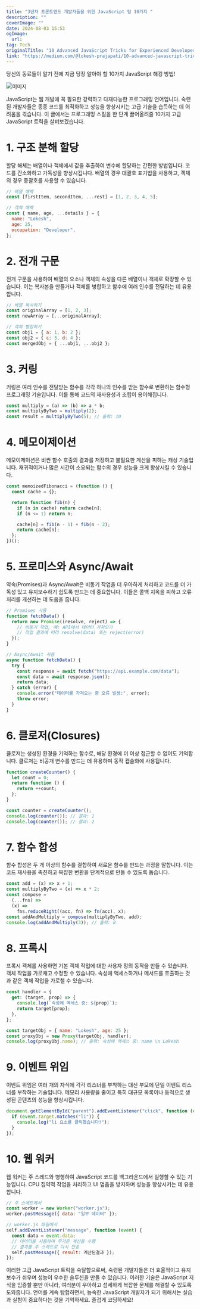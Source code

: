 ```yaml
---
title: "3년차 프론트엔드 개발자들을 위한 JavaScript 팁 10가지 "
description: ""
coverImage: ""
date: 2024-08-03 15:53
ogImage: 
  url: 
tag: Tech
originalTitle: "10 Advanced JavaScript Tricks for Experienced Developers "
link: "https://medium.com/@lokesh-prajapati/10-advanced-javascript-tricks-for-experienced-developers-8afb44b24427"
---
```




당신의 동료들이 알기 전에 지금 당장 알아야 할 10가지 JavaScript 해킹 방법!

![이미지](/assets/img/10AdvancedJavaScriptTricksforExperiencedDevelopers_0.png)

JavaScript는 웹 개발에 꼭 필요한 강력하고 다재다능한 프로그래밍 언어입니다. 숙련된 개발자들은 종종 코드를 최적화하고 성능을 향상시키는 고급 기술을 습득하는 데 어려움을 겪습니다. 이 글에서는 프로그래밍 스킬을 한 단계 끌어올려줄 10가지 고급 JavaScript 트릭을 살펴보겠습니다.

# 1. 구조 분해 할당

<div class="content-ad"></div>

할당 해체는 배열이나 객체에서 값을 추출하여 변수에 할당하는 간편한 방법입니다. 코드를 간소화하고 가독성을 향상시킵니다. 배열의 경우 대괄호 표기법을 사용하고, 객체의 경우 중괄호를 사용할 수 있습니다.

```js
// 배열 해체
const [firstItem, secondItem, ...rest] = [1, 2, 3, 4, 5];

// 객체 해체
const { name, age, ...details } = {
  name: "Lokesh",
  age: 25,
  occupation: "Developer",
};
```

# 2. 전개 구문

전개 구문을 사용하여 배열의 요소나 객체의 속성을 다른 배열이나 객체로 확장할 수 있습니다. 이는 복사본을 만들거나 객체를 병합하고 함수에 여러 인수를 전달하는 데 유용합니다.

<div class="content-ad"></div>

```js
// 배열 복사하기
const originalArray = [1, 2, 3];
const newArray = [...originalArray];

// 객체 병합하기
const obj1 = { a: 1, b: 2 };
const obj2 = { c: 3, d: 4 };
const mergedObj = { ...obj1, ...obj2 };
```

# 3. 커링

커링은 여러 인수를 전달받는 함수를 각각 하나의 인수를 받는 함수로 변환하는 함수형 프로그래밍 기술입니다. 이를 통해 코드의 재사용성과 조립이 용이해집니다.

```js
const multiply = (a) => (b) => a * b;
const multiplyByTwo = multiply(2);
const result = multiplyByTwo(5); // 출력: 10
```

<div class="content-ad"></div>

# 4. 메모이제이션

메모이제이션은 비싼 함수 호출의 결과를 저장하고 불필요한 계산을 피하는 캐싱 기술입니다. 재귀적이거나 많은 시간이 소요되는 함수의 경우 성능을 크게 향상시킬 수 있습니다.

```js
const memoizedFibonacci = (function () {
  const cache = {};

  return function fib(n) {
    if (n in cache) return cache[n];
    if (n <= 1) return n;

    cache[n] = fib(n - 1) + fib(n - 2);
    return cache[n];
  };
})();
```

# 5. 프로미스와 Async/Await

<div class="content-ad"></div>

약속(Promises)과 Async/Await은 비동기 작업을 더 우아하게 처리하고 코드를 더 가독성 있고 유지보수하기 쉽도록 만드는 데 중요합니다. 이들은 콜백 지옥을 피하고 오류 처리를 개선하는 데 도움을 줍니다.

```js
// Promises 사용
function fetchData() {
  return new Promise((resolve, reject) => {
    // 비동기 작업, 예: API에서 데이터 가져오기
    // 작업 결과에 따라 resolve(data) 또는 reject(error)
  });
}

// Async/Await 사용
async function fetchData() {
  try {
    const response = await fetch("https://api.example.com/data");
    const data = await response.json();
    return data;
  } catch (error) {
    console.error("데이터를 가져오는 중 오류 발생:", error);
    throw error;
  }
}
```

# 6. 클로저(Closures)

클로저는 생성된 환경을 기억하는 함수로, 해당 환경에 더 이상 접근할 수 없어도 기억합니다. 클로저는 비공개 변수를 만드는 데 유용하며 동작 캡슐화에 사용됩니다.

<div class="content-ad"></div>

```js
function createCounter() {
  let count = 0;
  return function () {
    return ++count;
  };
}

const counter = createCounter();
console.log(counter()); // 결과: 1
console.log(counter()); // 결과: 2
```

# 7. 함수 합성

함수 합성은 두 개 이상의 함수를 결합하여 새로운 함수를 만드는 과정을 말합니다. 이는 코드 재사용을 촉진하고 복잡한 변환을 단계적으로 만들 수 있도록 돕습니다.

```js
const add = (x) => x + 1;
const multiplyByTwo = (x) => x * 2;
const compose =
  (...fns) =>
  (x) =>
    fns.reduceRight((acc, fn) => fn(acc), x);
const addAndMultiply = compose(multiplyByTwo, add);
console.log(addAndMultiply(3)); // 출력: 8
```

<div class="content-ad"></div>

# 8. 프록시

프록시 객체를 사용하면 기본 객체 작업에 대한 사용자 정의 동작을 만들 수 있습니다. 객체 작업을 가로채고 수정할 수 있습니다. 속성에 액세스하거나 메서드를 호출하는 것과 같은 객체 작업을 가로챌 수 있습니다.

```js
const handler = {
  get: (target, prop) => {
    console.log(`속성에 액세스 중: ${prop}`);
    return target[prop];
  },
};

const targetObj = { name: "Lokesh", age: 25 };
const proxyObj = new Proxy(targetObj, handler);
console.log(proxyObj.name); // 출력: 속성에 액세스 중: name \n Lokesh
```

# 9. 이벤트 위임

<div class="content-ad"></div>

이벤트 위임은 여러 개의 자식에 각각 리스너를 부착하는 대신 부모에 단일 이벤트 리스너를 부착하는 기술입니다. 메모리 사용량을 줄이고 특히 대규모 목록이나 동적으로 생성된 콘텐츠의 성능을 향상시킵니다.

```js
document.getElementById("parent").addEventListener("click", function (event) {
  if (event.target.matches("li")) {
    console.log("li 요소를 클릭했습니다!");
  }
});
```

# 10. 웹 워커

웹 워커는 주 스레드와 병행하여 JavaScript 코드를 백그라운드에서 실행할 수 있는 기능입니다. CPU 집약적 작업을 처리하고 UI 멈춤을 방지하며 성능을 향상시키는 데 유용합니다.

<div class="content-ad"></div>

```js
// 주 스레드에서
const worker = new Worker("worker.js");
worker.postMessage({ data: "일부 데이터" });

// worker.js 파일에서
self.addEventListener("message", function (event) {
  const data = event.data;
  // 데이터를 사용하여 무거운 계산을 수행
  // 결과를 주 스레드로 다시 전송
  self.postMessage({ result: 계산된결과 });
});
```

이러한 고급 JavaScript 트릭을 숙달함으로써, 숙련된 개발자들은 더 효율적이고 유지보수가 쉬우며 성능이 우수한 솔루션을 만들 수 있습니다. 이러한 기술은 JavaScript 지식을 입증할 뿐만 아니라, 여러분이 우아하고 섬세하게 복잡한 문제를 해결할 수 있도록 도와줍니다. 언어를 계속 탐험하면서, 능숙한 JavaScript 개발자가 되기 위해서는 실습과 실험이 중요하다는 것을 기억하세요. 즐겁게 코딩하세요!
